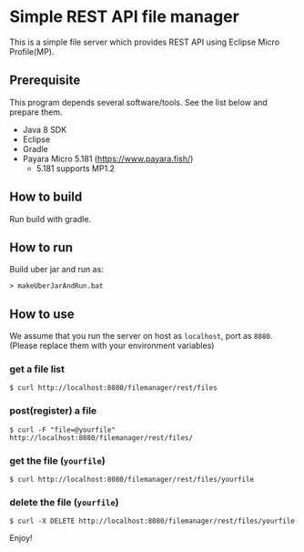 # Simple REST API file manager

This is a simple file server which provides REST API using Eclipse Micro Profile(MP).


## Prerequisite

This program depends several software/tools. See the list below and prepare them.

- Java 8 SDK
- Eclipse
- Gradle
- Payara Micro 5.181 (https://www.payara.fish/)
  - 5.181 supports MP1.2


## How to build

Run build with gradle.


## How to run

Build uber jar and run as:

```
> makeUberJarAndRun.bat
```

## How to use

We assume that you run the server on host as ```localhost```,
port as ```8080```.
(Please replace them with your environment variables)

### get a file list

```$ curl http://localhost:8080/filemanager/rest/files```

### post(register) a file

```$ curl -F "file=@yourfile" http://localhost:8080/filemanager/rest/files/```

### get the file (```yourfile```)

```$ curl http://localhost:8080/filemanager/rest/files/yourfile```

### delete the file (```yourfile```)

```$ curl -X DELETE http://localhost:8080/filemanager/rest/files/yourfile```


Enjoy!
